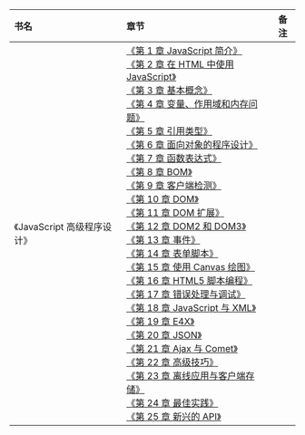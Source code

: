|书名|章节|备注|
|:---|:--|:---:
《JavaScript 高级程序设计》|[《第 1 章 JavaScript 简介》]()<br>[《第 2 章 在 HTML 中使用 JavaScript》]()<br>[《第 3 章 基本概念》]()<br>[《第 4 章 变量、作用域和内存问题》]()<br>[《第 5 章 引用类型》]()<br>[《第 6 章 面向对象的程序设计》]()<br>[《第 7 章 函数表达式》]()<br>[《第 8 章 BOM》]()<br>[《第 9 章 客户端检测》]()<br>[《第 10 章 DOM》]()<br>[《第 11 章 DOM 扩展》]()<br>[《第 12 章 DOM2 和 DOM3》]()<br>[《第 13 章 事件》]()<br>[《第 14 章 表单脚本》]()<br>[《第 15 章 使用 Canvas 绘图》]()<br>[《第 16 章 HTML5 脚本编程》]()<br>[《第 17 章 错误处理与调试》]()<br>[《第 18 章 JavaScript 与 XML》]()<br>[《第 19 章 E4X》]()<br>[《第 20 章 JSON》]()<br>[《第 21 章 Ajax 与 Comet》]()<br>[《第 22 章 高级技巧》]()<br>[《第 23 章 离线应用与客户端存储》]()<br>[《第 24 章 最佳实践》]()<br>[《第 25 章 新兴的 API》]()<br>|

